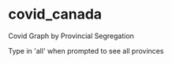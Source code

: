 # covid_canada
Covid Graph by Provincial Segregation

Type in 'all' when prompted to see all provinces
